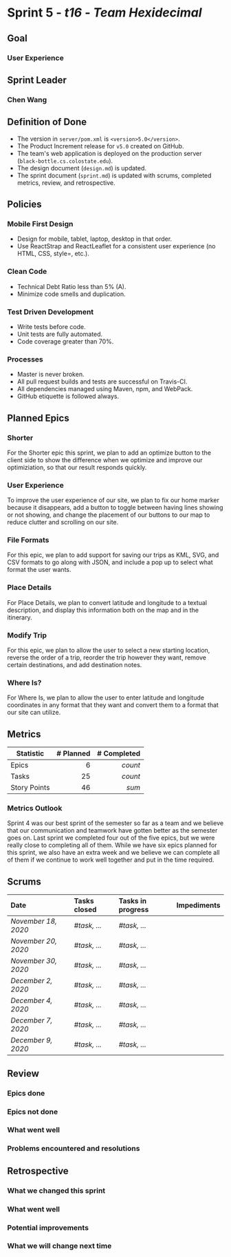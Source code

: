 # Sprint 5 - *t16* - *Team Hexidecimal*

## Goal
### User Experience

## Sprint Leader
### Chen Wang


## Definition of Done

* The version in `server/pom.xml` is `<version>5.0</version>`.
* The Product Increment release for `v5.0` created on GitHub.
* The team's web application is deployed on the production server (`black-bottle.cs.colostate.edu`).
* The design document (`design.md`) is updated.
* The sprint document (`sprint.md`) is updated with scrums, completed metrics, review, and retrospective.


## Policies

### Mobile First Design
* Design for mobile, tablet, laptop, desktop in that order.
* Use ReactStrap and ReactLeaflet for a consistent user experience (no HTML, CSS, style=, etc.).

### Clean Code
* Technical Debt Ratio less than 5% (A).
* Minimize code smells and duplication.

### Test Driven Development
* Write tests before code.
* Unit tests are fully automated.
* Code coverage greater than 70%.

### Processes
* Master is never broken. 
* All pull request builds and tests are successful on Travis-CI.
* All dependencies managed using Maven, npm, and WebPack.
* GitHub etiquette is followed always.

## Planned Epics
### Shorter
For the Shorter epic this sprint, we plan to add an optimize button to the client side to show the difference when we optimize and improve our optimiziation, so that our result responds quickly.
### User Experience
To improve the user experience of our site, we plan to fix our home marker because it disappears, add a button to toggle between having lines showing or not showing, and change the placement of our buttons to our map to reduce clutter and scrolling on our site.
### File Formats
For this epic, we plan to add support for saving our trips as KML, SVG, and CSV formats to go along with JSON, and include a pop up to select what format the user wants.
### Place Details
For Place Details, we plan to convert latitude and longitude to a textual description, and display this information both on the map and in the itinerary.
### Modify Trip
For this epic, we plan to allow the user to select a new starting location, reverse the order of a trip, reorder the trip however they want, remove certain destinations, and add destination notes.
### Where Is?
For Where Is, we plan to allow the user to enter latitude and longitude coordinates in any format that they want and convert them to a format that our site can utilize.
## Metrics

| Statistic | # Planned | # Completed |
| --- | ---: | ---: |
| Epics | 6 | *count* |
| Tasks |  25   | *count* | 
| Story Points |  46  | *sum* | 

### Metrics Outlook
Sprint 4 was our best sprint of the semester so far as a team and we believe that our communication and teamwork have gotten better as the semester goes on. Last sprint we completed four out of the five epics, but we were really close to completing all of them. While we have six epics planned for this sprint, we also have an extra week and we believe we can complete all of them if we continue to work well together and put in the time required.

## Scrums

| Date | Tasks closed  | Tasks in progress | Impediments |
| :--- | :--- | :--- | :--- |
| *November 18, 2020* | *#task, ...* | *#task, ...* |  | 
| *November 20, 2020* | *#task, ...* | *#task, ...* |  |
| *November 30, 2020* | *#task, ...* | *#task, ...* |  |
| *December 2, 2020* | *#task, ...* | *#task, ...* |  |
| *December 4, 2020* | *#task, ...* | *#task, ...* |  |
| *December 7, 2020* | *#task, ...* | *#task, ...* |  |
| *December 9, 2020* | *#task, ...* | *#task, ...* |  |

## Review

### Epics done  

### Epics not done 

### What went well

### Problems encountered and resolutions


## Retrospective

### What we changed this sprint

### What went well

### Potential improvements

### What we will change next time
